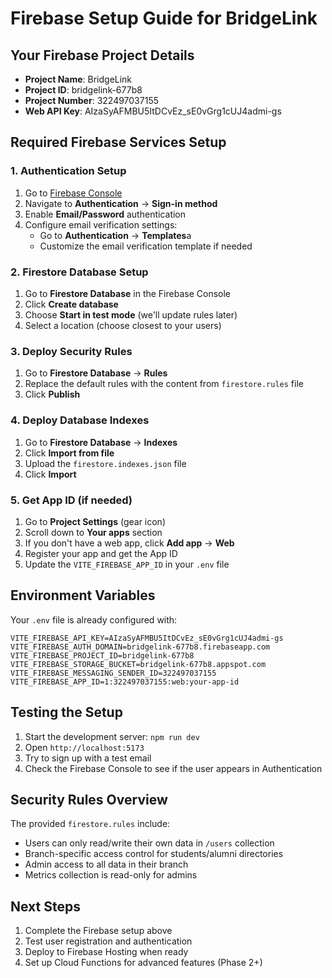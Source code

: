 # Firebase Setup Guide for BridgeLink

## Your Firebase Project Details
- **Project Name**: BridgeLink
- **Project ID**: bridgelink-677b8
- **Project Number**: 322497037155
- **Web API Key**: AIzaSyAFMBU5ItDCvEz_sE0vGrg1cUJ4admi-gs

## Required Firebase Services Setup

### 1. Authentication Setup
1. Go to [Firebase Console](https://console.firebase.google.com/project/bridgelink-677b8)
2. Navigate to **Authentication** → **Sign-in method**
3. Enable **Email/Password** authentication
4. Configure email verification settings:
   - Go to **Authentication** → **Templates**a
   - Customize the email verification template if needed

### 2. Firestore Database Setup
1. Go to **Firestore Database** in the Firebase Console
2. Click **Create database**
3. Choose **Start in test mode** (we'll update rules later)
4. Select a location (choose closest to your users)

### 3. Deploy Security Rules
1. Go to **Firestore Database** → **Rules**
2. Replace the default rules with the content from `firestore.rules` file
3. Click **Publish**

### 4. Deploy Database Indexes
1. Go to **Firestore Database** → **Indexes**
2. Click **Import from file**
3. Upload the `firestore.indexes.json` file
4. Click **Import**

### 5. Get App ID (if needed)
1. Go to **Project Settings** (gear icon)
2. Scroll down to **Your apps** section
3. If you don't have a web app, click **Add app** → **Web**
4. Register your app and get the App ID
5. Update the `VITE_FIREBASE_APP_ID` in your `.env` file

## Environment Variables
Your `.env` file is already configured with:
```env
VITE_FIREBASE_API_KEY=AIzaSyAFMBU5ItDCvEz_sE0vGrg1cUJ4admi-gs
VITE_FIREBASE_AUTH_DOMAIN=bridgelink-677b8.firebaseapp.com
VITE_FIREBASE_PROJECT_ID=bridgelink-677b8
VITE_FIREBASE_STORAGE_BUCKET=bridgelink-677b8.appspot.com
VITE_FIREBASE_MESSAGING_SENDER_ID=322497037155
VITE_FIREBASE_APP_ID=1:322497037155:web:your-app-id
```

## Testing the Setup
1. Start the development server: `npm run dev`
2. Open `http://localhost:5173`
3. Try to sign up with a test email
4. Check the Firebase Console to see if the user appears in Authentication

## Security Rules Overview
The provided `firestore.rules` include:
- Users can only read/write their own data in `/users` collection
- Branch-specific access control for students/alumni directories
- Admin access to all data in their branch
- Metrics collection is read-only for admins

## Next Steps
1. Complete the Firebase setup above
2. Test user registration and authentication
3. Deploy to Firebase Hosting when ready
4. Set up Cloud Functions for advanced features (Phase 2+)

